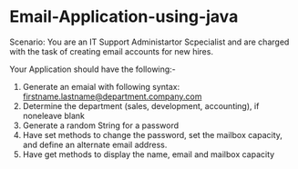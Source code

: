 # Email-Application-using-java


Scenario: You are an IT Support Administartor Scpecialist and are charged with the task of creating email accounts for new hires.

Your Application should have the following:-

1. Generate an emaial with following syntax: firstname.lastname@department.company.com
2. Determine the department (sales, development, accounting), if noneleave blank
3. Generate a random String for a password
4. Have set methods to change the password, set the mailbox capacity, and define an alternate email address.
5. Have get methods to display the name, email and mailbox capacity
